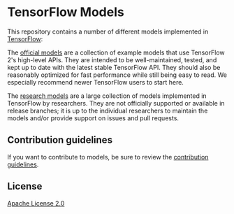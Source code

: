 # TensorFlow Models

This repository contains a number of different models implemented in [TensorFlow](https://www.tensorflow.org):

The [official models](official) are a collection of example models that use TensorFlow 2's high-level APIs. They are intended to be well-maintained, tested, and kept up to date with the latest stable TensorFlow API. They should also be reasonably optimized for fast performance while still being easy to read. We especially recommend newer TensorFlow users to start here.

The [research models](https://github.com/tensorflow/models/tree/master/research) are a large collection of models implemented in TensorFlow by researchers. They are not officially supported or available in release branches; it is up to the individual researchers to maintain the models and/or provide support on issues and pull requests.

## Contribution guidelines

If you want to contribute to models, be sure to review the [contribution guidelines](CONTRIBUTING.md).

## License

[Apache License 2.0](LICENSE)
